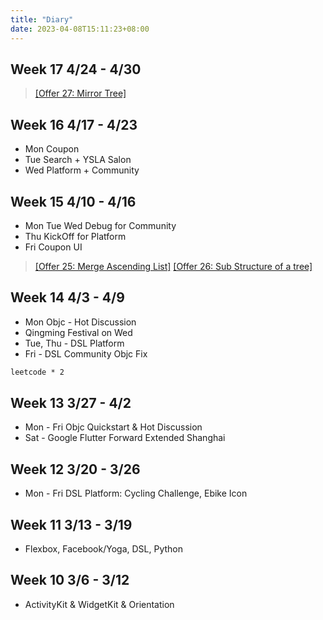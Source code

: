 ```yaml
---
title: "Diary"
date: 2023-04-08T15:11:23+08:00
---
```


## Week 17 4/24 - 4/30

> [[Offer 27: Mirror Tree]]()

## Week 16 4/17 - 4/23

* Mon Coupon
* Tue Search + YSLA Salon
* Wed Platform + Community

## Week 15 4/10 - 4/16

* Mon Tue Wed Debug for Community
* Thu KickOff for Platform
* Fri Coupon UI

> [[Offer 25: Merge Ascending List]](https://leetcode.cn/problems/he-bing-liang-ge-pai-xu-de-lian-biao-lcof/) [[Offer 26: Sub Structure of a tree]](https://leetcode.cn/problems/shu-de-zi-jie-gou-lcof/)

## Week 14 4/3 - 4/9

* Mon Objc - Hot Discussion
* Qingming Festival on Wed
* Tue, Thu - DSL Platform
* Fri - DSL Community Objc Fix

```txt
leetcode * 2
```

## Week 13 3/27 - 4/2

* Mon - Fri Objc Quickstart & Hot Discussion
* Sat - Google Flutter Forward Extended Shanghai

## Week 12 3/20 - 3/26

* Mon - Fri DSL Platform: Cycling Challenge, Ebike Icon

## Week 11 3/13 - 3/19

* Flexbox, Facebook/Yoga, DSL, Python

## Week 10 3/6 - 3/12

* ActivityKit & WidgetKit & Orientation
